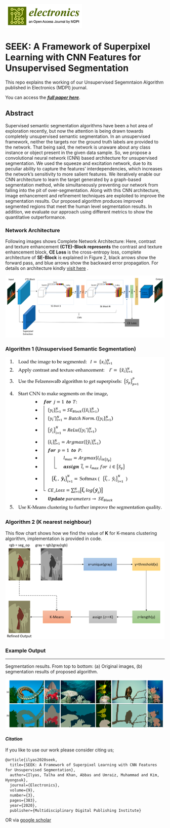 ![alt text](https://github.com/Mr-TalhaIlyas/SEEK-A-Framework-of-Superpixel-Learning-with-CNN-Features-for-Unsupervised-Segmentation/blob/master/screens/mdpi2.png)
# SEEK: A Framework of Superpixel Learning with CNN Features for Unsupervised Segmentation 

This repo explains the working of our Unsupervised Segemntaion Algorithm published in  Electronics (MDPI) journal.

You can access the [**_full paper here_**](https://www.mdpi.com/2079-9292/9/3/383/htm).

## Abstract

Supervised semantic segmentation algorithms have been a hot area of exploration recently, but now the attention is being drawn towards completely unsupervised semantic segmentation. In an unsupervised framework, neither the targets nor the ground truth labels are provided to the network. That being said, the network is unaware about any class instance or object present in the given data sample. So, we propose a convolutional neural network (CNN) based architecture for unsupervised segmentation. We used the squeeze and excitation network, due to its peculiar ability to capture the features’ interdependencies, which increases the network’s sensitivity to more salient features. We iteratively enable our CNN architecture to learn the target generated by a graph-based segmentation method, while simultaneously preventing our network from falling into the pit of over-segmentation. Along with this CNN architecture, image enhancement and refinement techniques are exploited to improve the segmentation results. Our proposed algorithm produces improved segmented regions that meet the human level segmentation results. In addition, we evaluate our approach using different metrics to show the quantitative outperformance.

### **Network Architecture**

Following images shows Complete Network Architecture: Here, contrast and texture enhancement **(CTE)-Block represents** the contrast and texture enhancement block, **CE Loss** is the cross-entropy loss, complete architecture of **SE-Block** is explained in Figure 2, black arrows show the forward pass, and blue arrows show the backward error propagation.
For details on architecture kindly [visit here](https://www.mdpi.com/2079-9292/9/3/383/htm) .

![alt text](https://github.com/Mr-TalhaIlyas/SEEK-A-Framework-of-Superpixel-Learning-with-CNN-Features-for-Unsupervised-Segmentation/blob/master/screens/network.jpg?raw=true)

### **Algorithm 1 (Unsupervised Semantic Segmentation)**

![alt text](https://github.com/Mr-TalhaIlyas/SEEK-A-Framework-of-Superpixel-Learning-with-CNN-Features-for-Unsupervised-Segmentation/blob/master/screens/alg_1.jpg?raw=true)

### **Algorithm 2 (K nearest neighbour)**

This flow chart shows how we find the value of **K** for K-means clustering algorithm, implementation is provided in code.
![alt text](https://github.com/Mr-TalhaIlyas/SEEK-A-Framework-of-Superpixel-Learning-with-CNN-Features-for-Unsupervised-Segmentation/blob/master/screens/flow.png?raw=true)

### **Example Output**
---
Segmentation results. From top to bottom: (a) Original images, (b) segmentation results of proposed algorithm.

![alt text](https://github.com/Mr-TalhaIlyas/SEEK-A-Framework-of-Superpixel-Learning-with-CNN-Features-for-Unsupervised-Segmentation/blob/master/screens/op.jpg?raw=true)

#### **_Citation_**
If you like to use our work please consider citing us;
```
@article{ilyas2020seek,
  title={SEEK: A Framework of Superpixel Learning with CNN Features for Unsupervised Segmentation},
  author={Ilyas, Talha and Khan, Abbas and Umraiz, Muhammad and Kim, Hyongsuk},
  journal={Electronics},
  volume={9},
  number={3},
  pages={383},
  year={2020},
  publisher={Multidisciplinary Digital Publishing Institute}
```
OR via [google scholar](https://scholar.google.com/citations?hl=en&user=HYNOyyAAAAAJ)
